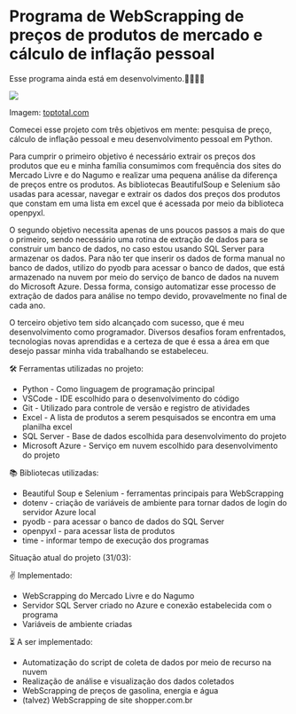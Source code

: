 # Programa de WebScrapping de preços de produtos de mercado e cálculo de inflação pessoal

Esse programa ainda está em desenvolvimento.👷‍♂️👨‍💻

![](https://i.imgur.com/opq2UyM.png)  

Imagem: <a href="https://www.toptal.com/python/web-scraping-with-python/">toptotal.com</a>

Comecei esse projeto com três objetivos em mente: pesquisa de preço, cálculo de inflação pessoal e meu desenvolvimento pessoal em Python. 

Para cumprir o primeiro objetivo é necessário extrair os preços dos produtos que eu e minha família consumimos com frequência dos sites do Mercado Livre e do Nagumo e realizar uma pequena análise da diferença de preços entre os produtos. As bibliotecas BeautifulSoup e Selenium são usadas para acessar, navegar e extrair os dados dos preços dos produtos que constam em uma lista em excel que é acessada por meio da biblioteca openpyxl.  

O segundo objetivo necessita apenas de uns poucos passos a mais do que o primeiro, sendo necessário uma rotina de extração de dados para se construir um banco de dados, no caso estou usando SQL Server para armazenar os dados. Para não ter que inserir os dados de forma manual no banco de dados, utilizo do pyodb para acessar o banco de dados, que está armazenado na nuvem por meio do serviço de banco de dados na nuvem do Microsoft Azure. Dessa forma, consigo automatizar esse processo de extração de dados para análise no tempo devido, provavelmente no final de cada ano.  

O terceiro objetivo tem sido alcançado com sucesso, que é meu desenvolvimento como programador. Diversos desafios foram enfrentados, tecnologias novas aprendidas e a certeza de que é essa a área em que desejo passar minha vida trabalhando se estabeleceu.

🛠 Ferramentas utilizadas no projeto:  
- Python - Como linguagem de programação principal  
- VSCode - IDE escolhido para o desenvolvimento do código  
- Git - Utilizado para controle de versão e registro de atividades  
- Excel - A lista de produtos a serem pesquisados se encontra em uma planilha excel  
- SQL Server - Base de dados escolhida para desenvolvimento do projeto  
- Microsoft Azure - Serviço em nuvem escolhido para desenvolvimento do projeto  

📚 Bibliotecas utilizadas:  
- Beautiful Soup e Selenium - ferramentas principais para WebScrapping  
- dotenv - criação de variáveis de ambiente para tornar dados de login do servidor Azure local  
- pyodb - para acessar o banco de dados do SQL Server  
- openpyxl - para acessar lista de produtos  
- time - informar tempo de execução dos programas  

Situação atual do projeto (31/03):

✌ Implementado:
- WebScrapping do Mercado Livre e do Nagumo
- Servidor SQL Server criado no Azure e conexão estabelecida com o programa
- Variáveis de ambiente criadas

⏳ A ser implementado:
- Automatização do script de coleta de dados por meio de recurso na nuvem
- Realização de análise e visualização dos dados coletados
- WebScrapping de preços de gasolina, energia e água
- (talvez) WebScrapping de site shopper.com.br
